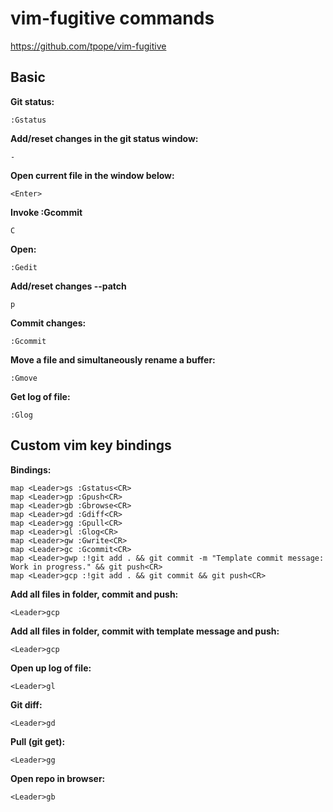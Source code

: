 # vim-fugitive commands

https://github.com/tpope/vim-fugitive

## Basic

**Git status:**

~~~~
:Gstatus
~~~~

**Add/reset changes in the git status window:**

~~~~
- 
~~~~

**Open current file in the window below:**

~~~~
<Enter>
~~~~


**Invoke :Gcommit**

~~~~
C 
~~~~


**Open:**

~~~~
:Gedit
~~~~

**Add/reset changes --patch**

~~~~
p
~~~~

**Commit changes:**

~~~~
:Gcommit
~~~~

**Move a file and simultaneously rename a buffer:**

~~~~
:Gmove
~~~~

**Get log of file:**

~~~~
:Glog
~~~~

## Custom vim key bindings

**Bindings:**

~~~~
map <Leader>gs :Gstatus<CR>
map <Leader>gp :Gpush<CR>
map <Leader>gb :Gbrowse<CR>
map <Leader>gd :Gdiff<CR>
map <Leader>gg :Gpull<CR>
map <Leader>gl :Glog<CR>
map <Leader>gw :Gwrite<CR>
map <Leader>gc :Gcommit<CR>
map <Leader>gwp :!git add . && git commit -m "Template commit message: Work in progress." && git push<CR>
map <Leader>gcp :!git add . && git commit && git push<CR>
~~~~

**Add all files in folder, commit and push:**

~~~~
<Leader>gcp
~~~~

**Add all files in folder, commit with template message and push:**

~~~~
<Leader>gcp
~~~~

**Open up log of file:**

~~~~
<Leader>gl
~~~~

**Git diff:**

~~~~
<Leader>gd
~~~~

**Pull (git get):**

~~~~
<Leader>gg
~~~~

**Open repo in browser:**

~~~~
<Leader>gb
~~~~

